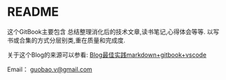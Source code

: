 # README

这个GitBook主要包含
总结整理消化后的技术文章,读书笔记,心得体会等等.
以写书或合集的方式分层别类,重在质量和完成度.

关于这个Blog的来源可以参看:
[Blog最佳实践markdown+gitbook+vscode](posts/Blog最佳实践markdown+gitbook+vscode.md)

Email：
[guobao.v@gmail.com](guobao.v@gmail.com)